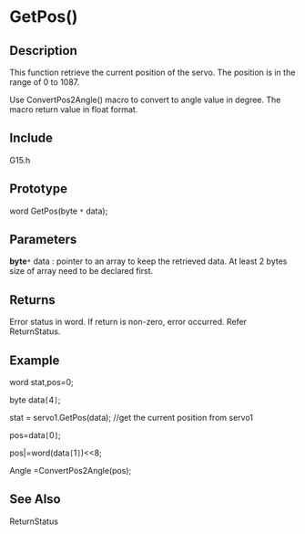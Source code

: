 # GetPos() #

## Description ##
This function retrieve the current position of the servo.
The position is in the range of 0 to 1087.

Use ConvertPos2Angle() macro to convert to angle value in degree. The macro return value in float format.

## Include ##
G15.h

## Prototype ##
word GetPos(byte `*` data);

## Parameters ##
**byte**`*` data : pointer to an array to keep the retrieved data. At least 2 bytes size of array need to be declared first.

## Returns ##
Error status in word. If return is non-zero, error occurred. Refer ReturnStatus.

## Example ##
word stat,pos=0;

byte data`[`4`]`;

stat = servo1.GetPos(data);  //get the current position from servo1

pos=data`[`0`]`;

pos|=word(data`[`1`]`)<<8;

Angle =ConvertPos2Angle(pos);


## See Also ##


ReturnStatus